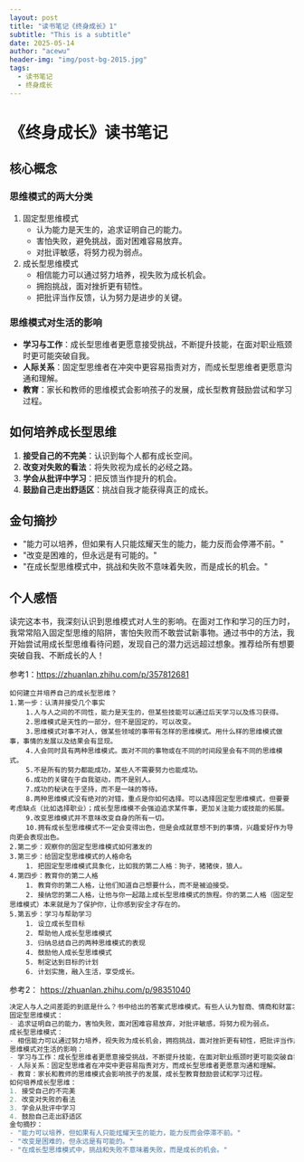 ```yaml
---
layout: post
title: "读书笔记《终身成长》1"
subtitle: "This is a subtitle"
date: 2025-05-14
author: "acewu"
header-img: "img/post-bg-2015.jpg"
tags:
  - 读书笔记
  - 终身成长
---
```

# 《终身成长》读书笔记

## 核心概念

### 思维模式的两大分类

1. 固定型思维模式
    - 认为能力是天生的，追求证明自己的能力。
    - 害怕失败，避免挑战，面对困难容易放弃。
    - 对批评敏感，将努力视为弱点。
2. 成长型思维模式
    - 相信能力可以通过努力培养，视失败为成长机会。
    - 拥抱挑战，面对挫折更有韧性。
    - 把批评当作反馈，认为努力是进步的关键。

### 思维模式对生活的影响

- **学习与工作**：成长型思维者更愿意接受挑战，不断提升技能，在面对职业瓶颈时更可能突破自我。
- **人际关系**：固定型思维者在冲突中更容易指责对方，而成长型思维者更愿意沟通和理解。
- **教育**：家长和教师的思维模式会影响孩子的发展，成长型教育鼓励尝试和学习过程。

## 如何培养成长型思维

1. **接受自己的不完美**：认识到每个人都有成长空间。
2. **改变对失败的看法**：将失败视为成长的必经之路。
3. **学会从批评中学习**：把反馈当作提升的机会。
4. **鼓励自己走出舒适区**：挑战自我才能获得真正的成长。

## 金句摘抄

- "能力可以培养，但如果有人只能炫耀天生的能力，能力反而会停滞不前。"
- "改变是困难的，但永远是有可能的。"
- "在成长型思维模式中，挑战和失败不意味着失败，而是成长的机会。"

## 个人感悟

读完这本书，我深刻认识到思维模式对人生的影响。在面对工作和学习的压力时，我常常陷入固定型思维的陷阱，害怕失败而不敢尝试新事物。通过书中的方法，我开始尝试用成长型思维看待问题，发现自己的潜力远远超过想象。推荐给所有想要突破自我、不断成长的人！

参考1：https://zhuanlan.zhihu.com/p/357812681
```
如何建立并培养自己的成长型思维？
1.第一步：认清并接受几个事实
    1.人与人之间的不同性，能力是天生的，但某些技能可以通过后天学习以及练习获得。
    2.思维模式是天性的一部分，但不是固定的，可以改变。
    3.思维模式对事不对人，做某些领域的事带有怎样的思维模式。用什么样的思维模式做事，事情的发展以及结果会有显现。
    4.人会同时具有两种思维模式。面对不同的事物或在不同的时间段里会有不同的思维模式。
    5.不是所有的努力都能成功，某些人不需要努力也能成功。
    6.成功的关键在于自我驱动，而不是别人。
    7.成功的秘诀在于坚持，而不是一味的等待。
    8.两种思维模式没有绝对的对错，重点是你如何选择。可以选择固定型思维模式，但要要考虑缺点（比如选择职业）；成长型思维模不会强迫追求某件事，更加关注能力或技能的拓展。
    9.改变思维模式并不意味改变自身的所有一切。
    10.拥有成长型思维模式不一定会变得出色，但是会成就意想不到的事情，兴趣爱好作为导向更会表现出色。
2.第二步：观察你的固定型思维模式如何激发的
3.第三步：给固定型思维模式的人格命名
    1. 把固定型思维模式具象化，比如我的第二人格：狗子，猪猪侠，狼人。
4.第四步：教育你的第二人格
    1. 教育你的第二人格，让他们知道自己想要什么，而不是被迫接受。
    2. 接纳您的第二人格，让他与你一起踏上成长型思维模式的旅程。你的第二人格（固定型思维模式）本来就是为了保护你，让你感到安全才存在的。
5.第五步：学习与帮助学习
    1. 设立成长型目标
    2. 帮助他人成长型思维模式
    3. 归纳总结自己的两种思维模式的表现
    4. 鼓励他人成长型思维模式
    5. 制定达到目标的计划
    6. 计划实施，融入生活，享受成长。  
```

参考2：
https://zhuanlan.zhihu.com/p/98351040
```go
决定人与人之间差距的到底是什么？书中给出的答案式思维模式。有些人认为智商、情商和财富才是人与人之间的差距，但这本书告诉我们，我们所产生的差距是因为思维模式的不同
固定型思维模式：
- 追求证明自己的能力，害怕失败，面对困难容易放弃，对批评敏感，将努力视为弱点。
成长型思维模式：
- 相信能力可以通过努力培养，视失败为成长机会，拥抱挑战，面对挫折更有韧性，把批评当作反馈，认为努力是进步的关键。   
思维模式对生活的影响：
- 学习与工作：成长型思维者更愿意接受挑战，不断提升技能，在面对职业瓶颈时更可能突破自我。
- 人际关系：固定型思维者在冲突中更容易指责对方，而成长型思维者更愿意沟通和理解。
- 教育：家长和教师的思维模式会影响孩子的发展，成长型教育鼓励尝试和学习过程。
如何培养成长型思维：
1. 接受自己的不完美
2. 改变对失败的看法
3. 学会从批评中学习
4. 鼓励自己走出舒适区
金句摘抄：
- "能力可以培养，但如果有人只能炫耀天生的能力，能力反而会停滞不前。"
- "改变是困难的，但永远是有可能的。"
- "在成长型思维模式中，挑战和失败不意味着失败，而是成长的机会。"  
```